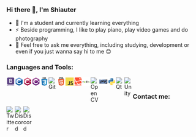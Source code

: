 ### Hi there 👋, I'm Shiauter

- 🌱 I'm a student and currently learning everything
- ⚡ Beside programming, I like to play piano, play video games and do photography
- 👯 Feel free to ask me everything, including studying, development or even if you just wanna say hi to me 😊

### Languages and Tools:
[<img align="left" alt="Bootstrap" width="22px" src="https://raw.githubusercontent.com/devicons/devicon/master/icons/bootstrap/bootstrap-plain-wordmark.svg" />][Bootstrap]

[<img align="left" alt="C" width="22px" src="https://raw.githubusercontent.com/devicons/devicon/master/icons/c/c-original.svg" />][C]

[<img align="left" alt="C++" width="22px" src="https://raw.githubusercontent.com/devicons/devicon/master/icons/cplusplus/cplusplus-original.svg" />][C++]

[<img align="left" alt="C#" width="22px" src="https://raw.githubusercontent.com/devicons/devicon/master/icons/csharp/csharp-original.svg" />][C#]

[<img align="left" alt="CSS" width="22px" src="https://raw.githubusercontent.com/devicons/devicon/master/icons/css3/css3-original-wordmark.svg" />][CSS]

[<img align="left" alt="Git" width="22px" src="https://www.vectorlogo.zone/logos/git-scm/git-scm-icon.svg" />][Git]

[<img align="left" alt="HTML" width="22px" src="https://raw.githubusercontent.com/devicons/devicon/master/icons/html5/html5-original-wordmark.svg" />][HTML]

[<img align="left" alt="JS" width="22px" src="https://raw.githubusercontent.com/devicons/devicon/master/icons/javascript/javascript-original.svg" />][JS]

[<img align="left" alt="Laravel" width="22px" src="https://raw.githubusercontent.com/devicons/devicon/master/icons/laravel/laravel-plain-wordmark.svg" />][Laravel]

[<img align="left" alt="node" width="22px" src="https://raw.githubusercontent.com/devicons/devicon/master/icons/nodejs/nodejs-original-wordmark.svg" />][node]

[<img align="left" alt="OpenCV" width="22px" src="https://www.vectorlogo.zone/logos/opencv/opencv-icon.svg" />][OpenCV]

[<img align="left" alt="PHP" width="22px" src="https://raw.githubusercontent.com/devicons/devicon/master/icons/php/php-original.svg" />][PHP]

[<img align="left" alt="Python" width="22px" src="https://raw.githubusercontent.com/devicons/devicon/master/icons/python/python-original.svg" />][Python]

[<img align="left" alt="Qt" width="22px" src="https://upload.wikimedia.org/wikipedia/commons/0/0b/Qt_logo_2016.svg" />][Qt]

[<img align="left" alt="Unity" width="22px" src="https://www.vectorlogo.zone/logos/unity3d/unity3d-icon.svg" />][Unity]
<br>

### Contact me:
[<img align="left" alt="Twitter" width="22px" src="https://raw.githubusercontent.com/rahuldkjain/github-profile-readme-generator/master/src/images/icons/Social/twitter.svg" />][Twitter]

[<img align="left" alt="Discord" width="22px" src="https://raw.githubusercontent.com/rahuldkjain/github-profile-readme-generator/master/src/images/icons/Social/instagram.svg" />][Instagram]

[<img align="left" alt="Discord" width="22px" src="https://raw.githubusercontent.com/rahuldkjain/github-profile-readme-generator/master/src/images/icons/Social/discord.svg" />][Discord]
<br>

[Bootstrap]: https://getbootstrap.com
[C]: https://www.cprogramming.com/
[C++]: https://www.w3schools.com/cpp/
[C#]: https://www.w3schools.com/cs/
[CSS]: https://www.w3schools.com/css/
[Git]: https://git-scm.com/
[HTML]: https://www.w3.org/html/
[JS]: https://developer.mozilla.org/en-US/docs/Web/JavaScript
[Laravel]: https://laravel.com/
[node]: https://nodejs.org
[OpenCV]: https://opencv.org/
[PHP]: https://www.php.net
[Python]: https://www.python.org
[Qt]: https://www.qt.io/
[Unity]: https://unity.com/

[Twitter]: https://twitter.com/shiauter
[Instagram]: https://www.instagram.com/shiauter
[Discord]: https://discord.gg/AupqJBUSzs
